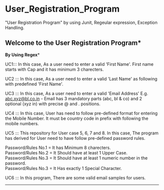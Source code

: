 # User_Registration_Program
"User Registration Program" by using Junit, Regeular expression, Exception Handling.

****Welcome to the User Registration Program*****
--------------------------------------------------------------------------------
**By Using Regex***

UC1::: In this case, As a user need to enter a valid 'First Name'. First name starts with Cap and it has minimum 3 charecters.

UC2 ::: In this case, As a user need to enter a valid 'Last Name' as following with predefined 'First Name'.

UC3 ::: In this case, As a user need to enter a valid 'Email Address' E.g. abc.xyz@bl.co.in - Email has 3 mandatory parts (abc, bl & co) and 2 optional (xyz in) with precise @ and . positions.

UC4 ::: In this case, User has need to follow pre-defined format for entering the Mobile Number. It must be country code in prefix with following the mobile numbers.

UC5 ::: This repository for User case 5, 6, 7 and 8. In this case, The program has derived for User need to have follow pre-defined password rules.

Password/Rules No.1 = It has Minimum 8 charecters.                                                                                                                       
Password/Rules No.2 = It Should have at least 1 Upper Case.                                                                                                               
Password/Rules No.3 = It Should have at least 1 numeric number in the password.                                                                                           
Password/Rules No.3 = It Has exactly 1 Special Character.

UC6 ::: In this program, There are some valid email samples for users.

-------------------------------------------------------------------------------------

